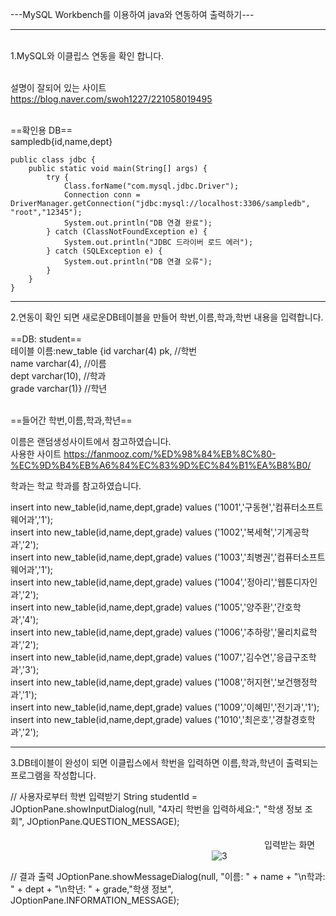 ---MySQL Workbench를 이용하여 java와 연동하여 출력하기---
<hr>
</br>1.MySQL와 이클립스 연동을 확인 합니다.

</br>설명이 잘되어 있는 사이트
</br>https://blog.naver.com/swoh1227/221058019495


</br>==확인용 DB==
</br>sampledb{id,name,dept}

	public class jdbc {
		public static void main(String[] args) {
			try {
				Class.forName("com.mysql.jdbc.Driver");
				Connection conn = DriverManager.getConnection("jdbc:mysql://localhost:3306/sampledb", "root","12345");
				System.out.println("DB 연결 완료");
			} catch (ClassNotFoundException e) {
				System.out.println("JDBC 드라이버 로드 에러");
			} catch (SQLException e) {
				System.out.println("DB 연결 오류");
			}
		}
	}
<hr>
2.연동이 확인 되면 새로운DB테이블을 만들어 학번,이름,학과,학번 내용을 입력합니다. 
</br>
</br>==DB: student==
</br>테이블 이름:new_table {id varchar(4) pk,   //학번
                    </br>  name varchar(4),    //이름
                    </br>  dept varchar(10),   //학과
                  </br>    grade varchar(1)}   //학년

</br>==들어간 학번,이름,학과,학년==

이름은 랜덤생성사이트에서 참고하였습니다.</br>
사용한 사이트
https://fanmooz.com/%ED%98%84%EB%8C%80-%EC%9D%B4%EB%A6%84%EC%83%9D%EC%84%B1%EA%B8%B0/

학과는 학교 학과를 참고하였습니다.

insert into new_table(id,name,dept,grade) values ('1001','구동현','컴퓨터소프트웨어과','1');</br>
insert into new_table(id,name,dept,grade) values ('1002','복세혁','기계공학과','2');</br>
insert into new_table(id,name,dept,grade) values ('1003','최병권','컴퓨터소프트웨어과','1');</br>
insert into new_table(id,name,dept,grade) values ('1004','정아리','웹툰디자인과','2');</br>
insert into new_table(id,name,dept,grade) values ('1005','양주환','간호학과','4');</br>
insert into new_table(id,name,dept,grade) values ('1006','추하랑','물리치료학과','2');</br>
insert into new_table(id,name,dept,grade) values ('1007','김수연','응급구조학과','3');</br>
insert into new_table(id,name,dept,grade) values ('1008','허지현','보건행정학과','1');</br>
insert into new_table(id,name,dept,grade) values ('1009','이혜민','전기과','1');</br>
insert into new_table(id,name,dept,grade) values ('1010','최은호','경찰경호학과','2');
<hr>
3.DB테이블이 완성이 되면 이클립스에서 학번을 입력하면 이름,학과,학년이 출력되는 프로그램을 작성합니다.

// 사용자로부터 학번 입력받기
String studentId = JOptionPane.showInputDialog(null, "4자리 학번을 입력하세요:", "학생 정보 조회", JOptionPane.QUESTION_MESSAGE);</br></br>
                             입력받는 화면</br>
                       ![3](https://github.com/user-attachments/assets/597f9ef5-c8c2-49dc-86d8-967da92d1927)

// 결과 출력
 JOptionPane.showMessageDialog(null, "이름: " + name + "\n학과: " + dept + "\n학년: " + grade,"학생 정보", JOptionPane.INFORMATION_MESSAGE);


 









